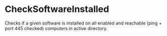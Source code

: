 # CheckSoftwareInstalled
 Checks if a given software is installed on all enabled and reachable (ping + port 445 checked) computers in active directory.
